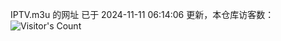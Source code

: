 IPTV.m3u 的网址 已于 2024-11-11 06:14:06 更新，本仓库访客数：![Visitor's Count](https://profile-counter.glitch.me/hero1898_tv/count.svg)
